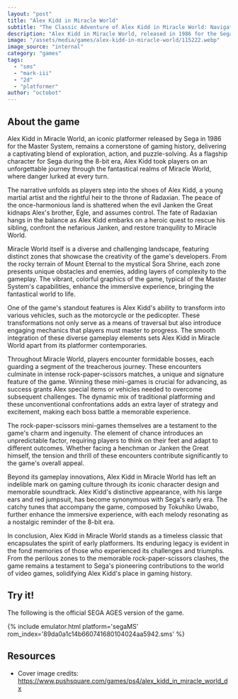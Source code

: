 ```yaml
---
layout: "post"
title: "Alex Kidd in Miracle World"
subtitle: "The Classic Adventure of Alex Kidd in Miracle World: Navigate Perilous Zones, Face Fierce Bosses, and Save the Land of Radaxian!"
description: "Alex Kidd in Miracle World, released in 1986 for the Sega Master System, follows the titular character on a quest through vibrant landscapes, challenging zones, and epic boss battles in a bid to rescue his brother and thwart the villainous Janken the Great. Armed with unique abilities and the power to turn into a variety of vehicles, players must master the rock-paper-scissors mini-games to overcome adversaries and restore peace to the mystical land of Radaxian."
image: "/assets/media/games/alex-kidd-in-miracle-world/115222.webp"
image_source: "internal"
category: "games"
tags:
  - "sms"
  - "mark-iii"
  - "2d"
  - "platformer"
author: "octobot"
---
```


## About the game

Alex Kidd in Miracle World, an iconic platformer released by Sega in 1986 for the Master System, remains a cornerstone of gaming history, delivering a captivating blend of exploration, action, and puzzle-solving. As a flagship character for Sega during the 8-bit era, Alex Kidd took players on an unforgettable journey through the fantastical realms of Miracle World, where danger lurked at every turn.

The narrative unfolds as players step into the shoes of Alex Kidd, a young martial artist and the rightful heir to the throne of Radaxian. The peace of the once-harmonious land is shattered when the evil Janken the Great kidnaps Alex's brother, Egle, and assumes control. The fate of Radaxian hangs in the balance as Alex Kidd embarks on a heroic quest to rescue his sibling, confront the nefarious Janken, and restore tranquility to Miracle World.

Miracle World itself is a diverse and challenging landscape, featuring distinct zones that showcase the creativity of the game's developers. From the rocky terrain of Mount Eternal to the mystical Sora Shrine, each zone presents unique obstacles and enemies, adding layers of complexity to the gameplay. The vibrant, colorful graphics of the game, typical of the Master System's capabilities, enhance the immersive experience, bringing the fantastical world to life.

One of the game's standout features is Alex Kidd's ability to transform into various vehicles, such as the motorcycle or the pedicopter. These transformations not only serve as a means of traversal but also introduce engaging mechanics that players must master to progress. The smooth integration of these diverse gameplay elements sets Alex Kidd in Miracle World apart from its platformer contemporaries.

Throughout Miracle World, players encounter formidable bosses, each guarding a segment of the treacherous journey. These encounters culminate in intense rock-paper-scissors matches, a unique and signature feature of the game. Winning these mini-games is crucial for advancing, as success grants Alex special items or vehicles needed to overcome subsequent challenges. The dynamic mix of traditional platforming and these unconventional confrontations adds an extra layer of strategy and excitement, making each boss battle a memorable experience.

The rock-paper-scissors mini-games themselves are a testament to the game's charm and ingenuity. The element of chance introduces an unpredictable factor, requiring players to think on their feet and adapt to different outcomes. Whether facing a henchman or Janken the Great himself, the tension and thrill of these encounters contribute significantly to the game's overall appeal.

Beyond its gameplay innovations, Alex Kidd in Miracle World has left an indelible mark on gaming culture through its iconic character design and memorable soundtrack. Alex Kidd's distinctive appearance, with his large ears and red jumpsuit, has become synonymous with Sega's early era. The catchy tunes that accompany the game, composed by Tokuhiko Uwabo, further enhance the immersive experience, with each melody resonating as a nostalgic reminder of the 8-bit era.

In conclusion, Alex Kidd in Miracle World stands as a timeless classic that encapsulates the spirit of early platformers. Its enduring legacy is evident in the fond memories of those who experienced its challenges and triumphs. From the perilous zones to the memorable rock-paper-scissors clashes, the game remains a testament to Sega's pioneering contributions to the world of video games, solidifying Alex Kidd's place in gaming history.

## Try it!

The following is the official SEGA AGES version of the game.

{% include emulator.html platform='segaMS' rom_index='89da0a1c14b660741680104024aa5942.sms' %}

## Resources

* Cover image credits: <https://www.pushsquare.com/games/ps4/alex_kidd_in_miracle_world_dx>
